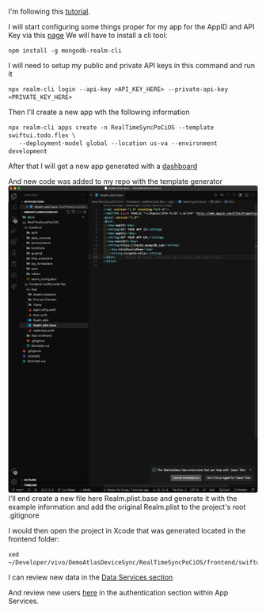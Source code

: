 I'm following this [tutorial](https://www.mongodb.com/docs/atlas/app-services/tutorial/swiftui/).

I will start configuring some things proper for my app for the AppID and API Key via this [page](https://realm.mongodb.com/groups/63ac7aee96b6c7351edcda0f/apps/63ac9c12a1f62d9f292956c0/deployment/export)
We will have to install a cli tool:

```shell
npm install -g mongodb-realm-cli
```

I will need to setup my public and private API keys in this command and run it
```shell
npx realm-cli login --api-key <API_KEY_HERE> --private-api-key <PRIVATE_KEY_HERE>
```

Then I'll create a new app wth the following information
```shell
npx realm-cli apps create -n RealTimeSyncPoCiOS --template swiftui.todo.flex \
   --deployment-model global --location us-va --environment development
```

After that I will get a new app generated with a [dashboard](https://realm.mongodb.com/groups/63ac7aee96b6c7351edcda0f/apps/63ac9c12a1f62d9f292956c0/dashboard)

And new code was added to my repo with the template generator
![](Pasted%20image%2020221228135350.png)
I'll end create a new file here Realm.plist.base and generate it with the example information and add the original Realm.plist to the project's root .gitignore

I would then open the project in Xcode that was generated located in the frontend folder:
```shell
xed ~/Developer/vivo/DemoAtlasDeviceSync/RealTimeSyncPoCiOS/frontend/swiftui.todo.flex
```

I can review new data in the [Data Services section](https://cloud.mongodb.com/v2/63ac7aee96b6c7351edcda0f#/metrics/replicaSet/63ac87f9da381b0beac7bf58/explorer/todo/Item/find)

And review new users [here](https://realm.mongodb.com/groups/63ac7aee96b6c7351edcda0f/apps/63ac9c12a1f62d9f292956c0/auth/users) in the authentication section within App Services.
